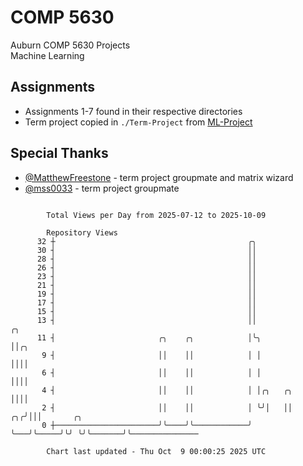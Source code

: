 # COMP 5630
Auburn COMP 5630 Projects  
Machine Learning

## Assignments
- Assignments 1-7 found in their respective directories
- Term project copied in `./Term-Project` from [ML-Project](https://github.com/wumphlett/ML-Project)

## Special Thanks
- [@MatthewFreestone](https://github.com/MatthewFreestone) - term project groupmate and matrix wizard
- [@mss0033](https://github.com/mss0033) - term project groupmate

```

        Total Views per Day from 2025-07-12 to 2025-10-09

        Repository Views
      32 ┼                                           ╭╮
      30 ┤                                           ││
      28 ┤                                           ││
      26 ┤                                           ││
      23 ┤                                           ││
      21 ┤                                           ││
      19 ┤                                           ││
      17 ┤                                           ││
      15 ┤                                           ││
      13 ┤                                           ││                ╭╮
      11 ┤                       ╭╮    ╭╮            │╰╮               ││╭╮
       9 ┤                       ││    ││            │ │               ││││
       6 ┤                       ││    ││            │ │               ││││
       4 ┤                       ││    ││            │ │╭╮   ╭╮        ││││
       2 ┤                       ││    ││            │ ╰╯│   ││     ╭╮╭╯│││       ╭╮
       0 ┼───────────────────────╯╰────╯╰────────────╯   ╰───╯╰─────╯╰╯ ╰╯╰───────╯╰───────────────

        Chart last updated - Thu Oct  9 00:00:25 2025 UTC
        
```
